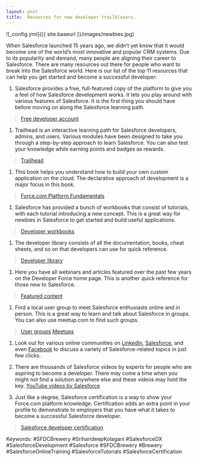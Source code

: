 ```yaml
---
layout: post
title:  Resources for new developer trailblazers.
---
```


![_config.yml]({{ site.baseurl }}/images/newbies.jpg)

When Salesforce launched 15 years ago, we didn’t yet know that it would become one of the world’s most innovative and popular CRM systems. Due to its popularity and demand, many people are aligning their career to Salesforce. There are many resources out there for people who want to break into the Salesforce world. Here is our list of the top 11 resources that can help you get started and become a successful developer:

1. Salesforce provides a free, full-featured copy of the platform to give you a feel of how Salesforce development works. It lets you play around with various features of Salesforce. It is the first thing you should have before moving on along the Salesforce learning path.
> [Free developer account](https://developer.salesforce.com/signup)

1. Trailhead is an interactive learning path for Salesforce developers, admins, and users. Various modules have been designed to take you through a step-by-step approach to learn Salesforce. You can also test your knowledge while earning points and badges as rewards.
> [Trailhead](https://trailhead.salesforce.com/)

1. This book helps you understand how to build your own custom application on the cloud. The declarative approach of development is a major focus in this book.
> [Force.com Platform Fundamentals](https://developer.salesforce.com/docs/atlas.en-us.fundamentals.meta/fundamentals/)

1. Salesforce has provided a bunch of workbooks that consist of tutorials, with each tutorial introducing a new concept. This is a great way for newbies in Salesforce to get started and build useful applications.
> [Developer workbooks](https://developer.salesforce.com/page/Force.com_workbook)

1. The developer library consists of all the documentation, books, cheat sheets, and so on that developers can use for quick reference.
> [Developer library](https://developer.salesforce.com/page/Force.com_Books)

1. Here you have all webinars and articles featured over the past few years on the Developer Force home page. This is another quick reference for those new to Salesforce.
> [Featured content](https://developer.salesforce.com/content/type/Webinar/)

1. Find a local user group to meet Salesforce enthusiasts online and in person. This is a great way to learn and talk about Salesforce in groups. You can also use meetup.com to find such groups.
> [User groups](https://success.salesforce.com/featuredGroups)  [Meetups](https://www.meetup.com/?_cookie-check=MRDeyMo1Tslm8QyG)

1. Look out for various online communities on [LinkedIn](https://www.linkedin.com/groups/3801982/profile), [Salesforce](https://developer.salesforce.com/forums/ForumsCategories), and even [Facebook](https://www.facebook.com/salesforcedevs) to discuss a variety of Salesforce-related topics in just few clicks.

1. There are thousands of Salesforce videos by experts for people who are aspiring to become a developer. There may come a time when you might not find a solution anywhere else and these videos may hold the key.
[YouTube videos by Salesforce](https://www.youtube.com/user/salesforce/videos?view=0&sort=p&flow=grid?&ab_channel=Salesforce)

1. Just like a degree, Salesforce certification is a way to show your Force.com platform knowledge. Certification adds an extra point in your profile to demonstrate to employers that you have what it takes to become a successful Salesforce developer.
> [Salesforce developer certification](http://certification.salesforce.com/developers)

Keywords: #SFDCBrewery #SriharideepKolagani #SalesforceDX #SalesforceDevelopment #Salesforce #SFDCBrewery #Brewery #SalesforceOnlineTraining #SalesforceTutorials #SalesforceCertification
